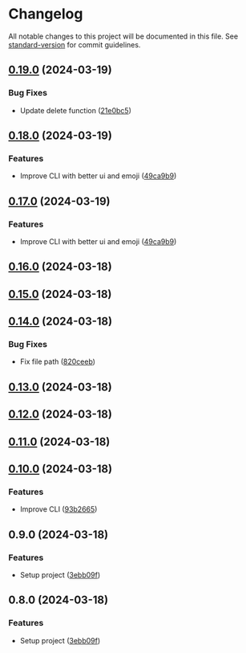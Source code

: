 # Changelog

All notable changes to this project will be documented in this file. See [standard-version](https://github.com/conventional-changelog/standard-version) for commit guidelines.

## [0.19.0](https://github.com/fadhlaouir/create-express-node-starter/compare/v0.18.0...v0.19.0) (2024-03-19)


### Bug Fixes

* Update delete function ([21e0bc5](https://github.com/fadhlaouir/create-express-node-starter/commit/21e0bc5fcfcfa88589e1bb249e60a390d05e1217))

## [0.18.0](https://github.com/fadhlaouir/create-express-node-starter/compare/v0.16.0...v0.18.0) (2024-03-19)


### Features

* Improve CLI with better ui and emoji ([49ca9b9](https://github.com/fadhlaouir/create-express-node-starter/commit/49ca9b942d16d1a031dde0baf02b15c61d8e4562))

## [0.17.0](https://github.com/fadhlaouir/create-express-node-starter/compare/v0.16.0...v0.17.0) (2024-03-19)


### Features

* Improve CLI with better ui and emoji ([49ca9b9](https://github.com/fadhlaouir/create-express-node-starter/commit/49ca9b942d16d1a031dde0baf02b15c61d8e4562))

## [0.16.0](https://github.com/fadhlaouir/create-express-node-starter/compare/v0.15.0...v0.16.0) (2024-03-18)

## [0.15.0](https://github.com/fadhlaouir/create-express-node-starter/compare/v0.14.0...v0.15.0) (2024-03-18)

## [0.14.0](https://github.com/fadhlaouir/create-express-node-starter/compare/v0.13.0...v0.14.0) (2024-03-18)


### Bug Fixes

* Fix file path ([820ceeb](https://github.com/fadhlaouir/create-express-node-starter/commit/820ceebfd897785bbdadaf52baaf6e4245e3af7d))

## [0.13.0](https://github.com/fadhlaouir/create-express-node-starter/compare/v0.12.0...v0.13.0) (2024-03-18)

## [0.12.0](https://github.com/fadhlaouir/create-express-node-starter/compare/v0.11.0...v0.12.0) (2024-03-18)

## [0.11.0](https://github.com/fadhlaouir/create-express-node-starter/compare/v0.10.0...v0.11.0) (2024-03-18)

## [0.10.0](https://github.com/fadhlaouir/create-express-node-starter/compare/v0.9.0...v0.10.0) (2024-03-18)


### Features

* Improve CLI ([93b2665](https://github.com/fadhlaouir/create-express-node-starter/commit/93b2665de9af18692267505ff1402458775c2af6))

## 0.9.0 (2024-03-18)


### Features

* Setup project ([3ebb09f](https://github.com/fadhlaouir/create-express-node-starter/commit/3ebb09f9c0b966779f12072a3034f8f432788d50))

## 0.8.0 (2024-03-18)


### Features

* Setup project ([3ebb09f](https://github.com/fadhlaouir/create-express-node-starter/commit/3ebb09f9c0b966779f12072a3034f8f432788d50))
